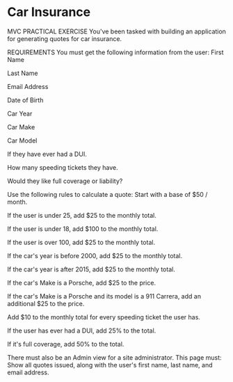 # Car Insurance

MVC PRACTICAL EXERCISE You've been tasked with building an application for generating quotes for car insurance.

REQUIREMENTS You must get the following information from the user: First Name

Last Name

Email Address

Date of Birth

Car Year

Car Make

Car Model

If they have ever had a DUI.

How many speeding tickets they have.

Would they like full coverage or liability?

Use the following rules to calculate a quote: Start with a base of $50 / month.

If the user is under 25, add $25 to the monthly total.

If the user is under 18, add $100 to the monthly total.

If the user is over 100, add $25 to the monthly total.

If the car's year is before 2000, add $25 to the monthly total.

If the car's year is after 2015, add $25 to the monthly total.

If the car's Make is a Porsche, add $25 to the price.

If the car's Make is a Porsche and its model is a 911 Carrera, add an additional $25 to the price.

Add $10 to the monthly total for every speeding ticket the user has.

If the user has ever had a DUI, add 25% to the total.

If it's full coverage, add 50% to the total.

There must also be an Admin view for a site administrator. This page must: Show all quotes issued, along with the user's first name, last name, and email address.
